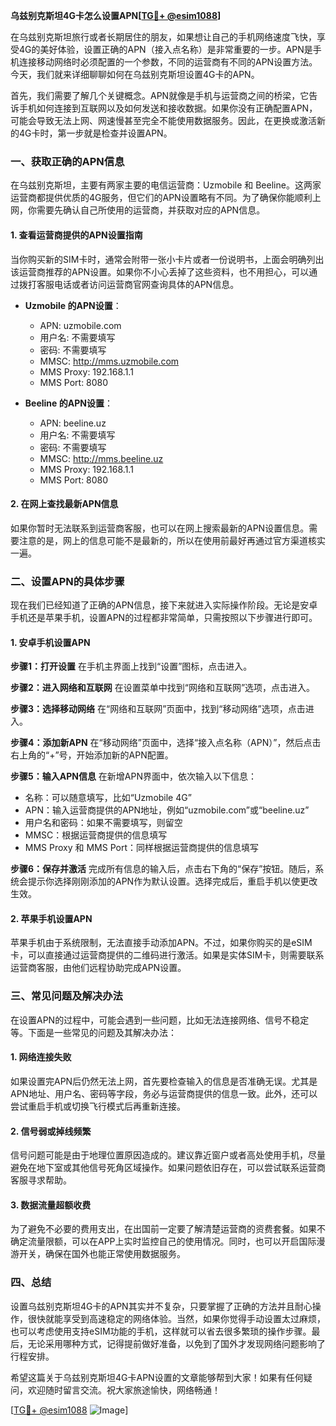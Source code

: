 **乌兹别克斯坦4G卡怎么设置APN[[TG💪+ @esim1088](https://t.me/s/esim1088)]**

在乌兹别克斯坦旅行或者长期居住的朋友，如果想让自己的手机网络速度飞快，享受4G的美好体验，设置正确的APN（接入点名称）是非常重要的一步。APN是手机连接移动网络时必须配置的一个参数，不同的运营商有不同的APN设置方法。今天，我们就来详细聊聊如何在乌兹别克斯坦设置4G卡的APN。

首先，我们需要了解几个关键概念。APN就像是手机与运营商之间的桥梁，它告诉手机如何连接到互联网以及如何发送和接收数据。如果你没有正确配置APN，可能会导致无法上网、网速慢甚至完全不能使用数据服务。因此，在更换或激活新的4G卡时，第一步就是检查并设置APN。

### 一、获取正确的APN信息

在乌兹别克斯坦，主要有两家主要的电信运营商：Uzmobile 和 Beeline。这两家运营商都提供优质的4G服务，但它们的APN设置略有不同。为了确保你能顺利上网，你需要先确认自己所使用的运营商，并获取对应的APN信息。

#### 1. 查看运营商提供的APN设置指南
当你购买新的SIM卡时，通常会附带一张小卡片或者一份说明书，上面会明确列出该运营商推荐的APN设置。如果你不小心丢掉了这些资料，也不用担心，可以通过拨打客服电话或者访问运营商官网查询具体的APN信息。

- **Uzmobile 的APN设置**：
    - APN: uzmobile.com
    - 用户名: 不需要填写
    - 密码: 不需要填写
    - MMSC: http://mms.uzmobile.com
    - MMS Proxy: 192.168.1.1
    - MMS Port: 8080

- **Beeline 的APN设置**：
    - APN: beeline.uz
    - 用户名: 不需要填写
    - 密码: 不需要填写
    - MMSC: http://mms.beeline.uz
    - MMS Proxy: 192.168.1.1
    - MMS Port: 8080

#### 2. 在网上查找最新APN信息
如果你暂时无法联系到运营商客服，也可以在网上搜索最新的APN设置信息。需要注意的是，网上的信息可能不是最新的，所以在使用前最好再通过官方渠道核实一遍。

### 二、设置APN的具体步骤

现在我们已经知道了正确的APN信息，接下来就进入实际操作阶段。无论是安卓手机还是苹果手机，设置APN的过程都非常简单，只需按照以下步骤进行即可。

#### 1. 安卓手机设置APN

**步骤1：打开设置**
在手机主界面上找到“设置”图标，点击进入。

**步骤2：进入网络和互联网**
在设置菜单中找到“网络和互联网”选项，点击进入。

**步骤3：选择移动网络**
在“网络和互联网”页面中，找到“移动网络”选项，点击进入。

**步骤4：添加新APN**
在“移动网络”页面中，选择“接入点名称（APN）”，然后点击右上角的“+”号，开始添加新的APN配置。

**步骤5：输入APN信息**
在新增APN界面中，依次输入以下信息：
- 名称：可以随意填写，比如“Uzmobile 4G”
- APN：输入运营商提供的APN地址，例如“uzmobile.com”或“beeline.uz”
- 用户名和密码：如果不需要填写，则留空
- MMSC：根据运营商提供的信息填写
- MMS Proxy 和 MMS Port：同样根据运营商提供的信息填写

**步骤6：保存并激活**
完成所有信息的输入后，点击右下角的“保存”按钮。随后，系统会提示你选择刚刚添加的APN作为默认设置。选择完成后，重启手机以使更改生效。

#### 2. 苹果手机设置APN

苹果手机由于系统限制，无法直接手动添加APN。不过，如果你购买的是eSIM卡，可以直接通过运营商提供的二维码进行激活。如果是实体SIM卡，则需要联系运营商客服，由他们远程协助完成APN设置。

### 三、常见问题及解决办法

在设置APN的过程中，可能会遇到一些问题，比如无法连接网络、信号不稳定等。下面是一些常见的问题及其解决办法：

#### 1. 网络连接失败
如果设置完APN后仍然无法上网，首先要检查输入的信息是否准确无误。尤其是APN地址、用户名、密码等字段，务必与运营商提供的信息一致。此外，还可以尝试重启手机或切换飞行模式后再重新连接。

#### 2. 信号弱或掉线频繁
信号问题可能是由于地理位置原因造成的。建议靠近窗户或者高处使用手机，尽量避免在地下室或其他信号死角区域操作。如果问题依旧存在，可以尝试联系运营商客服寻求帮助。

#### 3. 数据流量超额收费
为了避免不必要的费用支出，在出国前一定要了解清楚运营商的资费套餐。如果不确定流量限额，可以在APP上实时监控自己的使用情况。同时，也可以开启国际漫游开关，确保在国外也能正常使用数据服务。

### 四、总结

设置乌兹别克斯坦4G卡的APN其实并不复杂，只要掌握了正确的方法并且耐心操作，很快就能享受到高速稳定的网络体验。当然，如果你觉得手动设置太过麻烦，也可以考虑使用支持eSIM功能的手机，这样就可以省去很多繁琐的操作步骤。最后，无论采用哪种方式，记得提前做好准备，以免到了国外才发现网络问题影响了行程安排。

希望这篇关于乌兹别克斯坦4G卡APN设置的文章能够帮到大家！如果有任何疑问，欢迎随时留言交流。祝大家旅途愉快，网络畅通！

[[TG💪+ @esim1088](https://t.me/s/esim1088) ![Image](https://i.postimg.cc/4NQfJmqS/Snipaste-2025-05-13-00-14-12.png)]